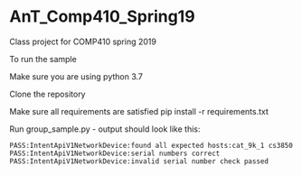# AnT_Comp410_Spring19
Class project for COMP410 spring 2019 

To run the sample

Make sure you are using python 3.7

Clone the repository

Make sure all requirements are satisfied
    pip install -r requirements.txt
    
Run group_sample.py - output should look like this:

    PASS:IntentApiV1NetworkDevice:found all expected hosts:cat_9k_1 cs3850
    PASS:IntentApiV1NetworkDevice:serial numbers correct
    PASS:IntentApiV1NetworkDevice:invalid serial number check passed
